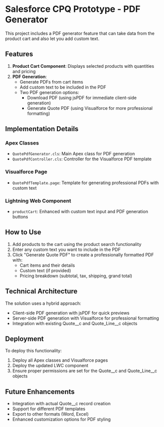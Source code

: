 # Salesforce CPQ Prototype - PDF Generator

This project includes a PDF generator feature that can take data from the product cart and also let you add custom text.

## Features

1. **Product Cart Component**: Displays selected products with quantities and pricing
2. **PDF Generation**: 
   - Generate PDFs from cart items
   - Add custom text to be included in the PDF
   - Two PDF generation options:
     - Download PDF (using jsPDF for immediate client-side generation)
     - Generate Quote PDF (using Visualforce for more professional formatting)

## Implementation Details

### Apex Classes
- `QuotePdfGenerator.cls`: Main Apex class for PDF generation
- `QuotePdfController.cls`: Controller for the Visualforce PDF template

### Visualforce Page
- `QuotePdfTemplate.page`: Template for generating professional PDFs with custom text

### Lightning Web Component
- `productCart`: Enhanced with custom text input and PDF generation buttons

## How to Use

1. Add products to the cart using the product search functionality
2. Enter any custom text you want to include in the PDF
3. Click "Generate Quote PDF" to create a professionally formatted PDF with:
   - Cart items and their details
   - Custom text (if provided)
   - Pricing breakdown (subtotal, tax, shipping, grand total)

## Technical Architecture

The solution uses a hybrid approach:
- Client-side PDF generation with jsPDF for quick previews
- Server-side PDF generation with Visualforce for professional formatting
- Integration with existing Quote__c and Quote_Line__c objects

## Deployment

To deploy this functionality:
1. Deploy all Apex classes and Visualforce pages
2. Deploy the updated LWC component
3. Ensure proper permissions are set for the Quote__c and Quote_Line__c objects

## Future Enhancements

- Integration with actual Quote__c record creation
- Support for different PDF templates
- Export to other formats (Word, Excel)
- Enhanced customization options for PDF styling
